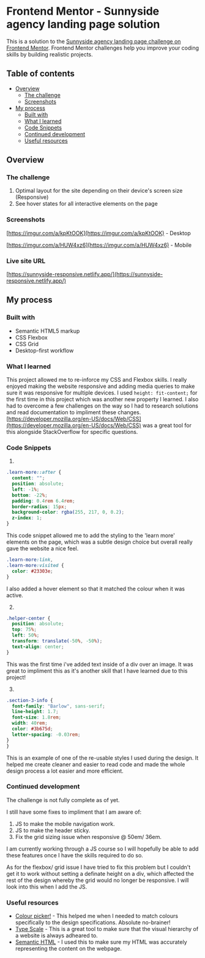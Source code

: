# Frontend Mentor - Sunnyside agency landing page solution

This is a solution to the [Sunnyside agency landing page challenge on Frontend Mentor](https://www.frontendmentor.io/challenges/sunnyside-agency-landing-page-7yVs3B6ef). Frontend Mentor challenges help you improve your coding skills by building realistic projects.

## Table of contents

- [Overview](#overview)
  - [The challenge](#the-challenge)
  - [Screenshots](#screenshot)
- [My process](#my-process)
  - [Built with](#built-with)
  - [What I learned](#what-i-learned)
  - [Code Snippets](#code-snippets)
  - [Continued development](#continued-development)
  - [Useful resources](#useful-resources)

## Overview

### The challenge

1. Optimal layout for the site depending on their device's screen size (Responsive)
2. See hover states for all interactive elements on the page

### Screenshots

[https://imgur.com/a/kpKtOOK](https://imgur.com/a/kpKtOOK) - Desktop 

[https://imgur.com/a/HUW4xz6](https://imgur.com/a/HUW4xz6) - Mobile 

### Live site URL 

[https://sunnyside-responsive.netlify.app/](https://sunnyside-responsive.netlify.app/)

## My process

### Built with

- Semantic HTML5 markup
- CSS Flexbox
- CSS Grid
- Desktop-first workflow

### What I learned

This project allowed me to re-inforce my CSS and Flexbox skills. 
I really enjoyed making the website responsive and adding media queries to make sure it was responsive for multiple devices. 
I used ``` height: fit-content; ``` for the first time in this project which was another new property I learned. 
I also had to overcome a few challenges on the way so I had to research solutions and read documentation to impliment these changes. 
[https://developer.mozilla.org/en-US/docs/Web/CSS](https://developer.mozilla.org/en-US/docs/Web/CSS)
was a great tool for this alongside StackOverflow for specific questions. 


### Code Snippets

1.
```css
.learn-more::after {
  content: "";
  position: absolute;
  left: -1%;
  bottom: -22%;
  padding: 0.4rem 6.4rem;
  border-radius: 15px;
  background-color: rgba(255, 217, 0, 0.2);
  z-index: 1;
}
```
This code snippet allowed me to add the styling to the 'learn more' elements on the page, which was a subtle design choice but overall really gave the website a nice feel. 
```css
.learn-more:link,
.learn-more:visited {
  color: #23303e;
}
``` 
I also added a hover element so that it matched the colour when it was active.

2.
```css
.helper-center {
  position: absolute;
  top: 75%;
  left: 50%;
  transform: translate(-50%, -50%);
  text-align: center;
}
```
This was the first time i've added text inside of a div over an image. 
It was great to impliment this as it's another skill that I have learned due to this project! 

3.
```css
.section-3-info {
  font-family: "Barlow", sans-serif;
  line-height: 1.7;
  font-size: 1.8rem;
  width: 40rem;
  color: #3b675d;
  letter-spacing: -0.03rem;
}
}
```
This is an example of one of the re-usable styles I used during the design. 
It helped me create cleaner and easier to read code and made the whole design process a lot easier and more efficient. 



### Continued development

The challenge is not fully complete as of yet. 

I still have some fixes to impliment that I am aware of:

1. JS to make the mobile navigation work.
2. JS to make the header sticky.
3. Fix the grid sizing issue when responsive @ 50em/ 36em.

I am currently working through a JS course so I will hopefully be able to add these features once I have the skills required to do so. 

As for the flexbox/ grid issue I have tried to fix this problem but I couldn't get it to work without setting a definate height on a div,
which affected the rest of the design whereby the grid would no longer be responsive. I will look into this when I add the JS. 


### Useful resources

- [Colour picker!](https://imagecolorpicker.com/) - This helped me when I needed to match colours specifically to the design specifications. Absolute no-brainer! 
- [Type Scale](https://type-scale.com/) - This is a great tool to make sure that the visual hierarchy of a website is always adheared to. 
- [Semantic HTML](https://htmlreference.io/semantic/) - I used this to make sure my HTML was accurately representing the content on the webpage. 



